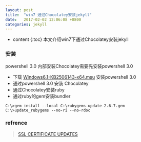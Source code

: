 ```yaml
---
layout: post
title:  "win7 通过Chocolatey安装jekyll"
date:   2017-02-02 12:06:08 +0800
categories: jekyll
---
```


* content
{:toc}
本文介绍win7下通过Chocolatey安装jekyll

### 安装
powershell 3.0 内部安装Chocolatey需要先安装powershell 3.0
- 下载  [Windows6.1-KB2506143-x64.msu](https://www.microsoft.com/en-us/download/confirmation.aspx?id=34595) 安装powershell 3.0
- 通过powershell 3.0 安装 Chocolatey
- 通过Chocolatey安装ruby
- 通过ruby的gem安装bundler
```
C:\>gem install --local C:\rubygems-update-2.6.7.gem
C:\>update_rubygems --no-ri --no-rdoc
```

### refrence
>[SSL CERTIFICATE UPDATES](http://guides.rubygems.org/ssl-certificate-update)

